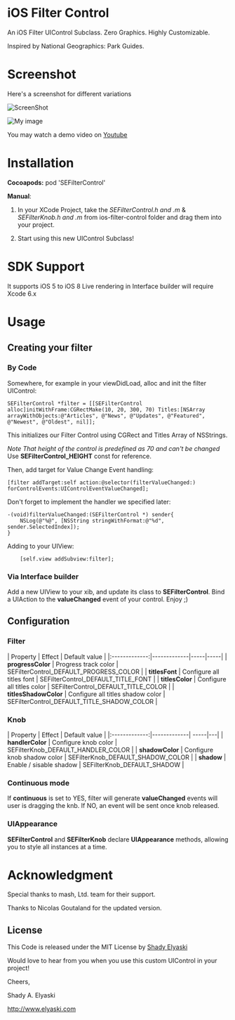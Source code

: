 iOS Filter Control
==================

An iOS Filter UIControl Subclass. Zero Graphics. Highly Customizable.

Inspired by National Geographics: Park Guides.

# Screenshot
 
Here's a screenshot for different variations

![ScreenShot](https://raw.github.com/nicolasgoutaland/ios-filter-control/master/Assets/sample.gif)

![My image](http://blog.elyaski.com/wp-content/uploads/2012/06/iOS-Simulator-Screen-shot-Jun-16-2012-2.38.16-AM.png)

You may watch a demo video on [Youtube](http://www.youtube.com/watch?v=-lvvLnKPUk8)

# Installation

__Cocoapods:__ pod 'SEFilterControl'

__Manual__:

1. In your XCode Project, take the *SEFilterControl.h and .m* & *SEFilterKnob.h and .m* from ios-filter-control folder and drag them into your project. 

2. Start using this new UIControl Subclass!

# SDK Support

It supports iOS 5 to iOS 8
Live rendering in Interface builder will require Xcode 6.x

# Usage

## Creating your filter
### By Code
Somewhere, for example in your viewDidLoad, alloc and init the filter UIControl:

```
SEFilterControl *filter = [[SEFilterControl alloc]initWithFrame:CGRectMake(10, 20, 300, 70) Titles:[NSArray arrayWithObjects:@"Articles", @"News", @"Updates", @"Featured", @"Newest", @"Oldest", nil]];
```

This initializes our Filter Control using CGRect and Titles Array of NSStrings.

*Note That height of the control is predefined as 70 and can't be changed* Use __SEFilterControl_HEIGHT__ const for reference.

Then, add target for Value Change Event handling:
```
[filter addTarget:self action:@selector(filterValueChanged:) forControlEvents:UIControlEventValueChanged];
```
Don't forget to implement the handler we specified later:

```
-(void)filterValueChanged:(SEFilterControl *) sender{
	NSLog(@"%@", [NSString stringWithFormat:@"%d", sender.SelectedIndex]);
}
```
	
Adding to your UIView:

```
	[self.view addSubview:filter];
```

### Via Interface builder
Add a new UIView to your xib, and update its class to __SEFilterControl__.
Bind a UIAction to the __valueChanged__ event of your control.
Enjoy ;)

## Configuration
### Filter
| Property        | Effect | Default value |
|:-------------:|-------------|-----|-----|
| **progressColor** | Progress track color  | SEFilterControl_DEFAULT_PROGRESS_COLOR |
| **titlesFont** | Configure all titles font  | SEFilterControl_DEFAULT_TITLE_FONT |
| **titlesColor** | Configure all titles color  | SEFilterControl_DEFAULT_TITLE_COLOR |
| **titlesShadowColor** | Configure all titles shadow color  | SEFilterControl_DEFAULT_TITLE_SHADOW_COLOR |

### Knob
| Property        | Effect | Default value |
|:-------------:|-------------| -----|---|
| **handlerColor** | Configure knob color  | SEFilterKnob_DEFAULT_HANDLER_COLOR |
| **shadowColor** | Configure knob shadow color  | SEFilterKnob_DEFAULT_SHADOW_COLOR |
| **shadow** | Enable / sisable shadow  | SEFilterKnob_DEFAULT_SHADOW |

### Continuous mode
If __continuous__ is set to YES, filter will generate __valueChanged__ events will user is dragging the knb. If NO, an event will be sent once knob released.


### UIAppearance
__SEFilterControl__ and __SEFilterKnob__ declare __UIAppearance__ methods, allowing you to style all instances at a time.

# Acknowledgment

Special thanks to mash, Ltd. team for their support.

Thanks to Nicolas Goutaland for the updated version.
       
License
-------

This Code is released under the MIT License by [Shady Elyaski](http://www.elyaski.com)

Would love to hear from you when you use this custom UIControl in your project!

Cheers,

Shady A. Elyaski
  
http://www.elyaski.com
